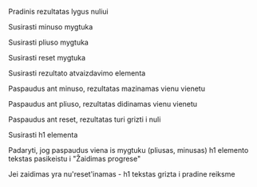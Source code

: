 Pradinis rezultatas lygus nuliui

Susirasti minuso mygtuka

Susirasti pliuso mygtuka

Susirasti reset mygtuka

Susirasti rezultato atvaizdavimo elementa

Paspaudus ant minuso, rezultatas mazinamas vienu vienetu

Paspaudus ant pliuso, rezultatas didinamas vienu vienetu

Paspaudus ant reset, rezultatas turi grizti i nuli

Susirasti h1 elementa

Padaryti, jog paspaudus viena is mygtuku (pliusas, minusas) h1 elemento tekstas pasikeistu i "Žaidimas progrese"

Jei zaidimas yra nu'reset'inamas - h1 tekstas grizta i pradine reiksme